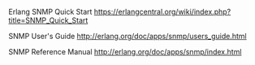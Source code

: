 Erlang SNMP Quick Start
https://erlangcentral.org/wiki/index.php?title=SNMP_Quick_Start

SNMP User's Guide
http://erlang.org/doc/apps/snmp/users_guide.html

SNMP Reference Manual
http://erlang.org/doc/apps/snmp/index.html